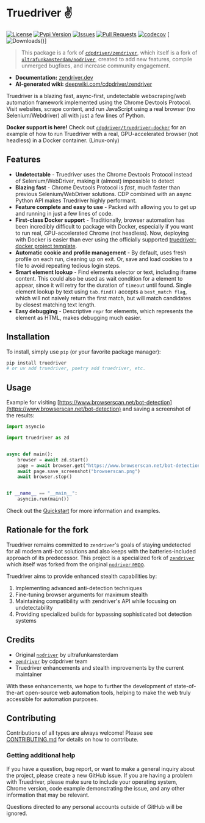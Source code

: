 # Truedriver ✌️

[![License](https://img.shields.io/github/license/sexfrance/truedriver)](LICENSE)
[![Pypi Version](https://img.shields.io/pypi/v/truedriver)](https://pypi.org/project/truedriver/)
[![Issues](https://img.shields.io/github/issues/sexfrance/truedriver)]()
[![Pull Requests](https://img.shields.io/github/issues-pr/sexfrance/truedriver)]()
[![codecov](https://codecov.io/github/sexfrance/truedriver/branch/main/graph/badge.svg?token=F7K641TYFZ)](https://codecov.io/github/sexfrance/truedriver)
[![Downloads](https://img.shields.io/pypi/dm/logmagix?style=for-the-badge&labelColor=black&color=f429ff&logo=IOTA)()]

> This package is a fork of [`cdpdriver/zendriver`](https://github.com/cdpdriver/zendriver/), which itself is a fork of [`ultrafunkamsterdam/nodriver`](https://github.com/ultrafunkamsterdam/nodriver/), created to add new features, compile unmerged bugfixes, and increase community engagement.

- **Documentation:** [zendriver.dev](https://zendriver.dev)
- **AI-generated wiki:** [deepwiki.com/cdpdriver/zendriver](https://deepwiki.com/cdpdriver/zendriver)

Truedriver is a blazing fast, async-first, undetectable webscraping/web automation framework implemented using the Chrome Devtools Protocol. Visit websites, scrape content, and run JavaScript using a real browser (no Selenium/Webdriver) all with just a few lines of Python.

**Docker support is here!** Check out [`cdpdriver/truedriver-docker`](https://github.com/cdpdriver/truedriver-docker) for an example of how to run Truedriver with a real, GPU-accelerated browser (not headless) in a Docker container. (Linux-only)

## Features

- **Undetectable** - Truedriver uses the Chrome Devtools Protocol instead of Selenium/WebDriver, making it (almost) impossible to detect
- **Blazing fast** - Chrome Devtools Protocol is _fast_, much faster than previous Selenium/WebDriver solutions. CDP combined with an async Python API makes Truedriver highly performant.
- **Feature complete and easy to use** - Packed with allowing you to get up and running in just a few lines of code.
- **First-class Docker support** - Traditionally, browser automation has been incredibly difficult to package with Docker, especially if you want to run real, GPU-accelerated Chrome (not headless). Now, deploying with Docker is easier than ever using the officially supported [truedriver-docker project template](https://github.com/cdpdriver/truedriver-docker).
- **Automatic cookie and profile management** - By default, uses fresh profile on each run, cleaning up on exit. Or, save and load cookies to a file to avoid repeating tedious login steps.
- **Smart element lookup** - Find elements selector or text, including iframe content. This could also be used as wait condition for a element to appear, since it will retry for the duration of `timeout` until found. Single element lookup by text using `tab.find()` accepts a `best_match flag`, which will not naively return the first match, but will match candidates by closest matching text length.
- **Easy debugging** - Descriptive `repr` for elements, which represents the element as HTML, makes debugging much easier.

## Installation

To install, simply use `pip` (or your favorite package manager):

```sh
pip install truedriver
# or uv add truedriver, poetry add truedriver, etc.
```

## Usage

Example for visiting [https://www.browserscan.net/bot-detection](https://www.browserscan.net/bot-detection) and saving a screenshot of the results:

```python
import asyncio

import truedriver as zd


async def main():
    browser = await zd.start()
    page = await browser.get("https://www.browserscan.net/bot-detection")
    await page.save_screenshot("browserscan.png")
    await browser.stop()


if __name__ == "__main__":
    asyncio.run(main())
```

Check out the [Quickstart](https://zendriver.dev/quickstart/) for more information and examples.

## Rationale for the fork

Truedriver remains committed to `zendriver`'s goals of staying undetected for all modern anti-bot solutions and also keeps with the batteries-included approach of its predecessor. This project is a specialized fork of [`zendriver`](https://github.com/cdpdriver/zendriver/) which itself was forked from the original [`nodriver` repo](https://github.com/ultrafunkamsterdam/nodriver/).

Truedriver aims to provide enhanced stealth capabilities by:

1. Implementing advanced anti-detection techniques
2. Fine-tuning browser arguments for maximum stealth
3. Maintaining compatibility with zendriver's API while focusing on undetectability
4. Providing specialized builds for bypassing sophisticated bot detection systems

## Credits

- Original [`nodriver`](https://github.com/ultrafunkamsterdam/nodriver/) by ultrafunkamsterdam
- [`zendriver`](https://github.com/cdpdriver/zendriver/) by cdpdriver team
- Truedriver enhancements and stealth improvements by the current maintainer

With these enhancements, we hope to further the development of state-of-the-art open-source web automation tools, helping to make the web truly accessible for automation purposes.

## Contributing

Contributions of all types are always welcome! Please see [CONTRIBUTING.md](https://github.com/cdpdriver/truedriver/blob/main/CONTRIBUTING.md) for details on how to contribute.

### Getting additional help

If you have a question, bug report, or want to make a general inquiry about the project, please create a new GitHub issue. If you are having a problem with Truedriver, please make sure to include your operating system, Chrome version, code example demonstrating the issue, and any other information that may be relevant.

Questions directed to any personal accounts outside of GitHub will be ignored.
